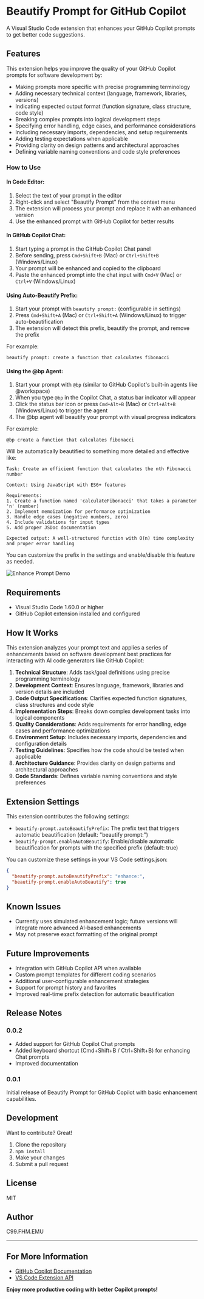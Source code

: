 # Beautify Prompt for GitHub Copilot

A Visual Studio Code extension that enhances your GitHub Copilot prompts to get better code suggestions.

## Features

This extension helps you improve the quality of your GitHub Copilot prompts for software development by:

- Making prompts more specific with precise programming terminology
- Adding necessary technical context (language, framework, libraries, versions)
- Indicating expected output format (function signature, class structure, code style)
- Breaking complex prompts into logical development steps
- Specifying error handling, edge cases, and performance considerations
- Including necessary imports, dependencies, and setup requirements
- Adding testing expectations when applicable
- Providing clarity on design patterns and architectural approaches
- Defining variable naming conventions and code style preferences

### How to Use

#### In Code Editor:
1. Select the text of your prompt in the editor
2. Right-click and select "Beautify Prompt" from the context menu
3. The extension will process your prompt and replace it with an enhanced version
4. Use the enhanced prompt with GitHub Copilot for better results

#### In GitHub Copilot Chat:
1. Start typing a prompt in the GitHub Copilot Chat panel
2. Before sending, press `Cmd+Shift+B` (Mac) or `Ctrl+Shift+B` (Windows/Linux)
3. Your prompt will be enhanced and copied to the clipboard
4. Paste the enhanced prompt into the chat input with `Cmd+V` (Mac) or `Ctrl+V` (Windows/Linux)

#### Using Auto-Beautify Prefix:
1. Start your prompt with `beautify prompt:` (configurable in settings)
2. Press `Cmd+Shift+A` (Mac) or `Ctrl+Shift+A` (Windows/Linux) to trigger auto-beautification
3. The extension will detect this prefix, beautify the prompt, and remove the prefix

For example:
```
beautify prompt: create a function that calculates fibonacci
```

#### Using the @bp Agent:
1. Start your prompt with `@bp` (similar to GitHub Copilot's built-in agents like @workspace)
2. When you type `@bp` in the Copilot Chat, a status bar indicator will appear
3. Click the status bar icon or press `Cmd+Alt+B` (Mac) or `Ctrl+Alt+B` (Windows/Linux) to trigger the agent
4. The @bp agent will beautify your prompt with visual progress indicators

For example:
```
@bp create a function that calculates fibonacci
```

Will be automatically beautified to something more detailed and effective like:
```
Task: Create an efficient function that calculates the nth Fibonacci number

Context: Using JavaScript with ES6+ features

Requirements:
1. Create a function named 'calculateFibonacci' that takes a parameter 'n' (number)
2. Implement memoization for performance optimization
3. Handle edge cases (negative numbers, zero)
4. Include validations for input types
5. Add proper JSDoc documentation

Expected output: A well-structured function with O(n) time complexity and proper error handling
```

You can customize the prefix in the settings and enable/disable this feature as needed.

![Enhance Prompt Demo](images/enhance-prompt-demo.gif)

## Requirements

- Visual Studio Code 1.60.0 or higher
- GitHub Copilot extension installed and configured

## How It Works

This extension analyzes your prompt text and applies a series of enhancements based on software development best practices for interacting with AI code generators like GitHub Copilot:

1. **Technical Structure**: Adds task/goal definitions using precise programming terminology
2. **Development Context**: Ensures language, framework, libraries and version details are included
3. **Code Output Specifications**: Clarifies expected function signatures, class structures and code style
4. **Implementation Steps**: Breaks down complex development tasks into logical components
5. **Quality Considerations**: Adds requirements for error handling, edge cases and performance optimizations
6. **Environment Setup**: Includes necessary imports, dependencies and configuration details
7. **Testing Guidelines**: Specifies how the code should be tested when applicable
8. **Architecture Guidance**: Provides clarity on design patterns and architectural approaches
9. **Code Standards**: Defines variable naming conventions and style preferences

## Extension Settings

This extension contributes the following settings:

* `beautify-prompt.autoBeautifyPrefix`: The prefix text that triggers automatic beautification (default: "beautify prompt:")
* `beautify-prompt.enableAutoBeautify`: Enable/disable automatic beautification for prompts with the specified prefix (default: true)

You can customize these settings in your VS Code settings.json:

```json
{
  "beautify-prompt.autoBeautifyPrefix": "enhance:",
  "beautify-prompt.enableAutoBeautify": true
}
```

## Known Issues

- Currently uses simulated enhancement logic; future versions will integrate more advanced AI-based enhancements
- May not preserve exact formatting of the original prompt

## Future Improvements

- Integration with GitHub Copilot API when available
- Custom prompt templates for different coding scenarios
- Additional user-configurable enhancement strategies
- Support for prompt history and favorites
- Improved real-time prefix detection for automatic beautification

## Release Notes

### 0.0.2

- Added support for GitHub Copilot Chat prompts
- Added keyboard shortcut (Cmd+Shift+B / Ctrl+Shift+B) for enhancing Chat prompts
- Improved documentation

### 0.0.1

Initial release of Beautify Prompt for GitHub Copilot with basic enhancement capabilities.

## Development

Want to contribute? Great!

1. Clone the repository
2. `npm install`
3. Make your changes
4. Submit a pull request

## License

MIT

## Author

C99.FHM.EMU

---

## For More Information

* [GitHub Copilot Documentation](https://docs.github.com/en/copilot)
* [VS Code Extension API](https://code.visualstudio.com/api)

**Enjoy more productive coding with better Copilot prompts!**
